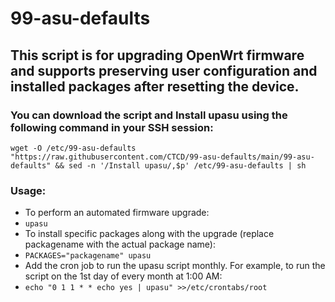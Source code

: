 # 99-asu-defaults
## This script is for upgrading OpenWrt firmware and supports preserving user configuration and installed packages after resetting the device.

### You can download the script and Install upasu using the following command in your SSH session:
`wget -O /etc/99-asu-defaults "https://raw.githubusercontent.com/CTCD/99-asu-defaults/main/99-asu-defaults" && sed -n '/Install upasu/,$p' /etc/99-asu-defaults | sh`

### Usage:
* To perform an automated firmware upgrade:
* `upasu`
* To install specific packages along with the upgrade (replace packagename with the actual package name):
* `PACKAGES="packagename" upasu`
* Add the cron job to run the upasu script monthly. For example, to run the script on the 1st day of every month at 1:00 AM:
* `echo "0 1 1 * * echo yes | upasu" >>/etc/crontabs/root`

